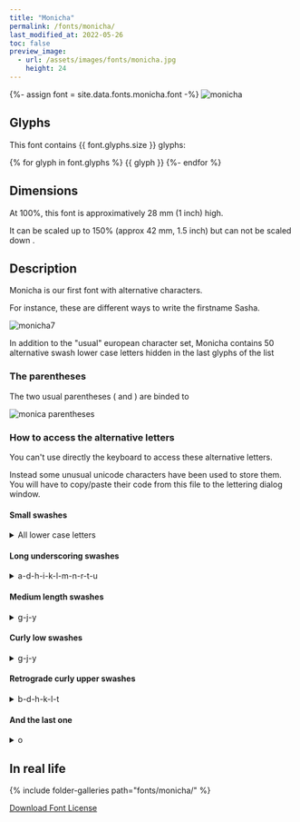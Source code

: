```yaml
---
title: "Monicha"
permalink: /fonts/monicha/
last_modified_at: 2022-05-26
toc: false
preview_image:
  - url: /assets/images/fonts/monicha.jpg
    height: 24
---
```

{%- assign font = site.data.fonts.monicha.font -%}
![monicha](/assets/images/fonts/monicha.jpg)

## Glyphs 

This font contains  {{ font.glyphs.size }} glyphs:

{% for glyph in font.glyphs %}
{{ glyph }}
{%- endfor %}



## Dimensions

At 100%, this font is approximatively  28 mm (1 inch) high. 

It can be scaled up to  150% (approx 42 mm, 1.5 inch) but can not be scaled down
.
## Description

Monicha is our first font with alternative characters.

For instance, these are different ways to write the firstname Sasha.

![monicha7](/assets/images/fonts/monicha7.jpg)

In addition to the "usual" european  character set, Monicha contains 50 alternative swash lower case letters hidden in the last glyphs of the list

### The parentheses

The two usual parentheses ( and ) are binded to 

![monica parentheses](/assets/images/fonts/monicaparentheses.png)

### How to access the alternative letters

You can't use directly the keyboard to access these alternative letters.

Instead some unusual unicode characters have been used to store them. You will have to copy/paste their code from this file to the lettering dialog window.


#### Small swashes

<details> <summary>All lower case letters </summary>

<img src="/assets/images/fonts/monichasmallswash.jpg" alt="Petite Echarpe" title="Petite Echarpe"><br>

To use these alternative letters, you will need to cut  their code from here and paste it in the lettering dialog.<br><br>

⒜	⒝	⒞	⒟	⒠	⒡<br>

⒢	⒣	⒤	⒥	⒦	<br>

⒧	⒨	⒩	⒪	⒫<br>

⒬	⒭	⒮	⒯	⒰<br>

⒱	⒲	⒳	⒴	⒵
	
</details>

####  Long underscoring swashes

<details> <summary> a-d-h-i-k-l-m-n-r-t-u </summary>

<img src="/assets/images/fonts/monichalongswash.jpg" alt="Echarpe Longue Soulignante" title="Echarpe Longue Soulignante"><br>

There are also 11 lower case letters with long underscoring swashes a-d-h-i-k-l-m-n-r-t-u.<br><br>

They must not be followed, over two letters, by downslope letters (such as g-j-p-q-y-z)
to avoid satin columns overlays. To access use one of these codes:<br>

<pre>Ⓐ			Ⓓ

	Ⓗ	Ⓘ		Ⓚ
	
Ⓛ	Ⓜ	Ⓝ

	Ⓡ		Ⓣ	Ⓤ</pre>

</details>

####  Medium length swashes 

<details> <summary> g-j-y </summary>

<img src="/assets/images/fonts/monichamediumswash.png" alt="Echarpe Moyenne Soulignante" title="Echarpe Moyenne Soulignante"><br>

There are 3 underscore medium length swash letters: g-j-y.<br><br>

They must not be followed by a downslope letter.<br><br>

To access use one of these codes:<br>

Ⓖ	Ⓙ	Ⓨ
	
</details>

####  Curly low swashes

<details> <summary> g-j-y </summary>

<img src="/assets/images/fonts/monichacurly.png" alt="Echarpe Basse Bouclée" title="Echarpe Basse Bouclée"><br>

These three letters feature a curly low swash version.<br><br>

They must not be followed by a downstroke letter over two letters.<br><br>

To access use one of these codes:<br>

ⓖ ⓙ ⓨ
	
</details>

####  Retrograde curly upper swashes

<details> <summary> b-d-h-k-l-t </summary>

<img src="/assets/images/fonts/monichacurlyup.png" alt="Echarpe Superieure Bouclée" title="Echarpe Superieure Bouclée"><br>

There are 6 retrograde curly upper swash letters b-d-h-k-l-t.<br><br>

The two previous letters should not  be rising letters, nor capital letter to avoid satin columns overlays.<br>

To access use one of these codes:<br><br>

ⓑ	ⓓ	ⓗ	ⓚ	ⓛ	ⓣ
	
</details>

#### And the last one

<details> <summary> o</summary>

<img src="/assets/images/fonts/monichao.png" alt="Echarpe Queue Droite" title="Echarpe Queue Droite"><br>

Finally there is also  a straight tail o:<br><br>

To access use this code:<br>

ⓞ

</details>
	
## In real life

{% include folder-galleries path="fonts/monicha/" %}

[Download Font License](https://github.com/inkstitch/inkstitch/tree/main/fonts/monicha/LICENSE)
